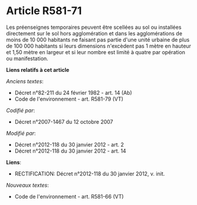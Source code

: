 # Article R581-71

Les préenseignes temporaires peuvent être scellées au sol ou installées directement sur le sol hors agglomération et dans les
agglomérations de moins de 10 000 habitants ne faisant pas partie d'une unité urbaine de plus de 100 000 habitants si leurs
dimensions n'excèdent pas 1 mètre en hauteur et 1,50 mètre en largeur et si leur nombre est limité à quatre par opération ou
manifestation.

**Liens relatifs à cet article**

_Anciens textes_:

  - Décret n°82-211 du 24 février 1982 - art. 14 (Ab)
  - Code de l'environnement - art. R581-79 (VT)

_Codifié par_:

  - Décret n°2007-1467 du 12 octobre 2007

_Modifié par_:

  - Décret n°2012-118 du 30 janvier 2012 - art. 2
  - Décret n°2012-118 du 30 janvier 2012 - art. 14

**Liens**:

  - RECTIFICATION: Décret n°2012-118 du 30 janvier 2012, v. init.

_Nouveaux textes_:

  - Code de l'environnement - art. R581-66 (VT)
